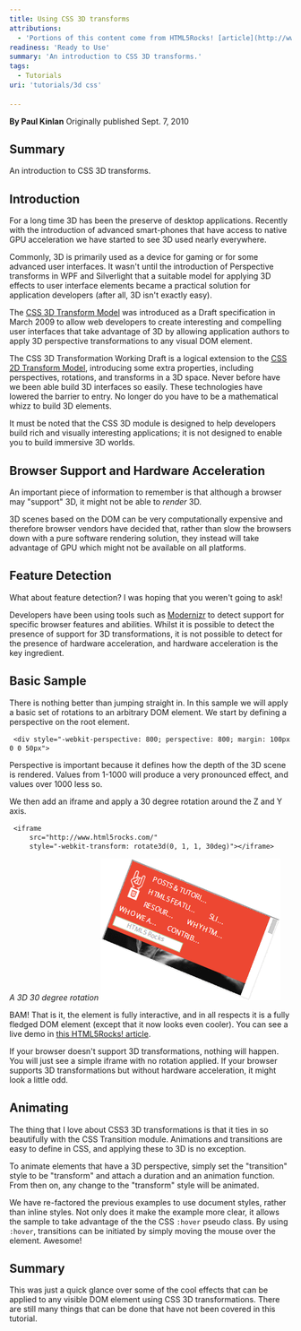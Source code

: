 ```yaml
---
title: Using CSS 3D transforms
attributions:
  - 'Portions of this content come from HTML5Rocks! [article](http://www.html5rocks.com/tutorials/3d/css/)'
readiness: 'Ready to Use'
summary: 'An introduction to CSS 3D transforms.'
tags:
  - Tutorials
uri: 'tutorials/3d css'

---
```

**By Paul Kinlan**
Originally published Sept. 7, 2010

## Summary

An introduction to CSS 3D transforms.

## Introduction

For a long time 3D has been the preserve of desktop applications. Recently with the introduction of advanced smart-phones that have access to native GPU acceleration we have started to see 3D used nearly everywhere.

Commonly, 3D is primarily used as a device for gaming or for some advanced user interfaces. It wasn't until the introduction of Perspective transforms in WPF and Silverlight that a suitable model for applying 3D effects to user interface elements became a practical solution for application developers (after all, 3D isn't exactly easy).

The [CSS 3D Transform Model](http://www.w3.org/TR/css3-3d-transforms/) was introduced as a Draft specification in March 2009 to allow web developers to create interesting and compelling user interfaces that take advantage of 3D by allowing application authors to apply 3D perspective transformations to any visual DOM element.

The CSS 3D Transformation Working Draft is a logical extension to the [CSS 2D Transform Model](http://www.w3.org/TR/css3-2d-transforms), introducing some extra properties, including perspectives, rotations, and transforms in a 3D space. Never before have we been able build 3D interfaces so easily. These technologies have lowered the barrier to entry. No longer do you have to be a mathematical whizz to build 3D elements.

It must be noted that the CSS 3D module is designed to help developers build rich and visually interesting applications; it is not designed to enable you to build immersive 3D worlds.

## Browser Support and Hardware Acceleration

An important piece of information to remember is that although a browser may "support" 3D, it might not be able to *render* 3D.

3D scenes based on the DOM can be very computationally expensive and therefore browser vendors have decided that, rather than slow the browsers down with a pure software rendering solution, they instead will take advantage of GPU which might not be available on all platforms.

## Feature Detection

What about feature detection? I was hoping that you weren't going to ask!

Developers have been using tools such as [Modernizr](http://modernizr.com/) to detect support for specific browser features and abilities. Whilst it is possible to detect the presence of support for 3D transformations, it is not possible to detect for the presence of hardware acceleration, and hardware acceleration is the key ingredient.

## Basic Sample

There is nothing better than jumping straight in. In this sample we will apply a basic set of rotations to an arbitrary DOM element. We start by defining a perspective on the root element.

     <div style="-webkit-perspective: 800; perspective: 800; margin: 100px 0 0 50px">

Perspective is important because it defines how the depth of the 3D scene is rendered. Values from 1-1000 will produce a very pronounced effect, and values over 1000 less so.

We then add an iframe and apply a 30 degree rotation around the Z and Y axis.

     <iframe
         src="http://www.html5rocks.com/"
         style="-webkit-transform: rotate3d(0, 1, 1, 30deg)"></iframe>

*A 3D 30 degree rotation* ![3dperspectivetransp.gif](/assets/public/7/76/3dperspectivetransp.gif)

BAM! That is it, the element is fully interactive, and in all respects it is a fully fledged DOM element (except that it now looks even cooler). You can see a live demo in [this HTML5Rocks! article](http://www.html5rocks.com/en/tutorials/3d/css/).

If your browser doesn't support 3D transformations, nothing will happen. You will just see a simple iframe with no rotation applied. If your browser supports 3D transformations but without hardware acceleration, it might look a little odd.

## Animating

The thing that I love about CSS3 3D transformations is that it ties in so beautifully with the CSS Transition module. Animations and transitions are easy to define in CSS, and applying these to 3D is no exception.

To animate elements that have a 3D perspective, simply set the "transition" style to be "transform" and attach a duration and an animation function. From then on, any change to the "transform" style will be animated.

We have re-factored the previous examples to use document styles, rather than inline styles. Not only does it make the example more clear, it allows the sample to take advantage of the the CSS `:hover` pseudo class. By using `:hover`, transitions can be initiated by simply moving the mouse over the element. Awesome!

## Summary

This was just a quick glance over some of the cool effects that can be applied to any visible DOM element using CSS 3D transformations. There are still many things that can be done that have not been covered in this tutorial.

